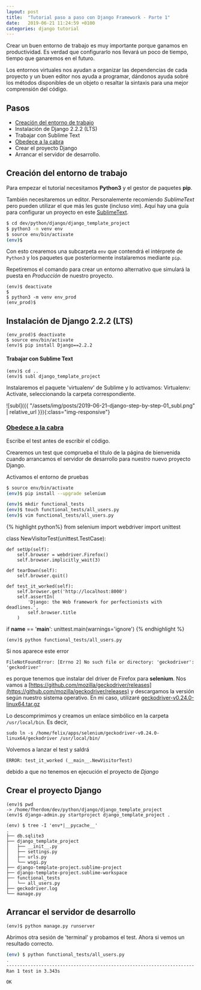 ```yaml
---
layout: post
title:  "Tutorial paso a paso con Django Framework - Parte 1"
date:   2019-06-21 11:24:59 +0100
categories: django tutorial
---
```


Crear un buen entorno de trabajo es muy importante porque ganamos en productividad. Es verdad que configurarlo nos llevará un poco de tiempo, tiempo que ganaremos en el futuro.

Los entornos virtuales nos ayudan a organizar las dependencias de cada proyecto y un buen editor nos ayuda a programar, dándonos ayuda sobré los métodos disponibles de un objeto o resaltar la sintaxis para una mejor comprensión del código.

Pasos
-----

* [Creación del entorno de trabajo](#creacion-del-entorno-de-trabajo)
* Instalación de Django 2.2.2 (LTS)
* Trabajar con Sublime Text
* [Obedece a la cabra](http://www.obeythetestinggoat.com/)
* Crear el proyecto Django
* Arrancar el servidor de desarrollo.

Creación del entorno de trabajo
-------------------------------

Para empezar el tutorial necesitamos **Python3** y el gestor de paquetes **pip**.

También necesitaremos un editor. Personalemente recomiendo *SublimeText* pero pueden utilizar el que más les guste (incluso *vim*). Aquí hay una guía para configurar un proyecto en este [SublimeText][1].

```bash
$ cd dev/python/django/django_template_project
$ python3 -m venv env
$ source env/bin/activate
(env)$ 
```

Con esto crearemos una subcarpeta `env` que contendrá el intérprete de `Python3` y los paquetes que posteriormente instalaremos mediante `pip`.

Repetiremos el comando para crear un entorno alternativo que simulará la puesta en *Producción* de nuestro proyecto.

```
(env)$ deactivate
$
$ python3 -m venv env_prod
(env_prod)$
```

Instalación de Django 2.2.2 (LTS)
---------------------------------

```
(env_prod)$ deactivate
$ source env/bin/activate
(env)$ pip install Django==2.2.2
```


#### Trabajar con Sublime Text


```
(env)$ cd ..
(env)$ subl django_template_project
```

Instalaremos el paquete 'virtualenv' de Sublime y lo activamos: Virtualenv: Activate, seleccionando la carpeta correspondiente.

![subl]({{ "/assets/img/posts/2019-06-21-django-step-by-step-01_subl.png" | relative_url }}){:class="img-responsive"}

### [Obedece a la cabra](http://www.obeythetestinggoat.com/)

>
Escribe el test antes de escribir el código.
>

Crearemos un test que comprueba el título de la página de bienvenida cuando arrancamos el servidor de desarrollo para nuestro nuevo proyecto Django.

Activamos el entorno de pruebas

```bash
$ source env/bin/activate
(env)$ pip install --upgrade selenium
```

```bash
(env)$ mkdir functional_tests
(env)$ touch functional_tests/all_users.py
(env)$ vim functional_tests/all_users.py 
```

{% highlight python%}
from selenium import webdriver
import unittest
 
 
class NewVisitorTest(unittest.TestCase):
 
    def setUp(self):
        self.browser = webdriver.Firefox()
        self.browser.implicitly_wait(3)
 
    def tearDown(self):
        self.browser.quit()
 
    def test_it_worked(self):
        self.browser.get('http://localhost:8000')
        self.assertIn(
            'Django: the Web framework for perfectionists with deadlines.',
            self.browser.title
        )

 
if __name__ == '__main__':
    unittest.main(warnings='ignore')
{% endhighlight %}


`(env)$ python functional_tests/all_users.py`

Si nos aparece este error

`FileNotFoundError: [Errno 2] No such file or directory: 'geckodriver': 'geckodriver'`

es porque tenemos que instalar del driver de Firefox para **selenium**. Nos vamos a [https://github.com/mozilla/geckodriver/releases](https://github.com/mozilla/geckodriver/releases) y descargamos la versión según nuestro sistema operativo. En mi caso, utilizaré [geckodriver-v0.24.0-linux64.tar.gz](https://github.com/mozilla/geckodriver/releases/download/v0.24.0/geckodriver-v0.24.0-linux64.tar.gz)

Lo descomprimimos y creamos un enlace simbólico en la carpeta `/usr/local/bin`. Es decir,

`sudo ln -s /home/felix/apps/selenium/geckodriver-v0.24.0-linux64/geckodriver /usr/local/bin/`

Volvemos a lanzar el test y saldrá

`ERROR: test_it_worked (__main__.NewVisitorTest)`

debido a que no tenemos en ejecución el proyecto de *Django*

Crear el proyecto Django
------------------------

```
(env)$ pwd
-> /home/fherdom/dev/python/django/django_template_project
(env)$ django-admin.py startproject django_template_project .
```

```
(env) $ tree -I 'env*|__pycache__'
.
├── db.sqlite3
├── django_template_project
│   ├── __init__.py
│   ├── settings.py
│   ├── urls.py
│   └── wsgi.py
├── django-template-project.sublime-project
├── django-template-project.sublime-workspace
├── functional_tests
│   └── all_users.py
├── geckodriver.log
└── manage.py
```


Arrancar el servidor de desarrollo
----------------------------------

```
(env)$ python manage.py runserver
```

Abrimos otra sesión de 'terminal' y probamos el test. Ahora si vemos un resultado correcto.

```bash
(env) $ python functional_tests/all_users.py 
.
----------------------------------------------------------------------
Ran 1 test in 3.343s

OK
```

[1]: http://www.marinamele.com/2014/03/install-and-configure-sublime-text-3.html
